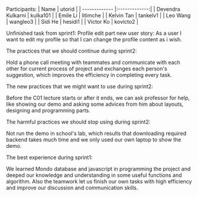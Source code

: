Participants:
| Name        | utorid           | 
| ------------- |:-------------:| 
| Devendra Kulkarni       | kulka101 | 
| Emile Li      | litimche      | 
| Kelvin Tan | tankelv1      | 
| Leo Wang        | wangleo3 | 
| Sidi He       | hesidi1     | 
| Victor Ko | kovicto2      | 

Unfinished task from sprint1: Profile edit part
new user story: As a user I want to edit my profile so that I can change the profile content as i wish.

The practices that we should continue during sprint2: 

Hold a phone call meeting with teammates and communicate with each other for current process of project and exchanges each person's suggestion, which improves the efficiency in completing every task.

The new practices that we might want to use during sprint2:

Before the C01 lecture starts or after it ends, we can ask professor for help, like showing our demo and asking some advices from him about layouts, designing and programming parts.

The harmful practices we should stop using during sprint2:

Not run the demo in school's lab, which results that downloading required backend takes much time and we only used our own laptop to show the demo.

The best experience during sprint1:

We learned Mondo database and javascript in programming the project and deeped our knowledge and understanding in some useful functions and algorithm. Also the teamwork let us finish our own tasks with high efficiency and improve our discussion and communication skills.
